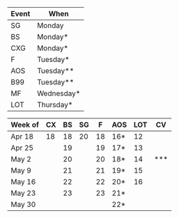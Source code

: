 | Event | When       |
|-------|------------|
| SG    | Monday     | 
| BS    | Monday*    | 
| CXG   | Monday*    | 
| F     | Tuesday*   | 
| AOS   | Tuesday**  | 
| B99   | Tuesday**  | 
| MF    | Wednesday* | 
| LOT   | Thursday*  | 

| Week of |	CX | BS	| SG | F  | AOS | LOT | CV |
|---------|----|----|----|----|-----|-----|----|
| Apr 18  |	18 | 18	| 20 | 18 | 16* | 12  |    |
| Apr 25  |		 | 19 | 	 | 19 | 17* | 13  |    |
| May 2   |		 | 20 | 	 | 20 | 18* | 14  | *** |
| May 9   |		 | 21 | 	 | 21 | 19* | 15  |    |
| May 16  |		 | 22 | 	 | 22 | 20* | 16  |    |
| May 23  |		 | 23 | 	 | 23 | 21* |	    |    |
| May 30  |		 |    | 	 |    | 22* |	    |    |
